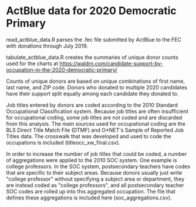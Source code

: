 # ActBlue data for 2020 Democratic Primary

read_actblue_data.R parses the .fec file submitted by ActBlue to the FEC with donations through July 2019.

tabulate_actblue_data.R creates the summaries of unique donor counts used for the charts at https://waldrn.com/candidate-support-by-occupation-in-the-2020-democratic-primary/

Counts of unique donors are based on unique combinations of first name, last name, and ZIP code. Donors who donated to multiple 2020 candidates have their support split equally among each candidate they donated to.

Job titles entered by donors are coded according to the 2010 Standard Occupational Classification system. Because job titles are often insufficient for occupational coding, some job titles are not coded and are discarded from this analysis. The main sources used for occupational coding are the BLS Direct Title Match File (DTMF) and O\*NET's Sample of Reported Job Titles data. The crosswalk that was developed and used to code the occupations is included (titleocc_xw_final.csv).

In order to increase the number of job titles that could be coded, a number of aggregations were applied to the 2010 SOC system. One example is college professors. In the SOC system, postsecondary teachers have codes that are specific to their subject areas. Because donors usually just write "college professor" without specifying a subject area or department, they are instead coded as "college professors", and all postsecondary teacher SOC codes are rolled up into this aggregated occupation. The file that defines these aggregations is included here (soc_aggregations.csv).